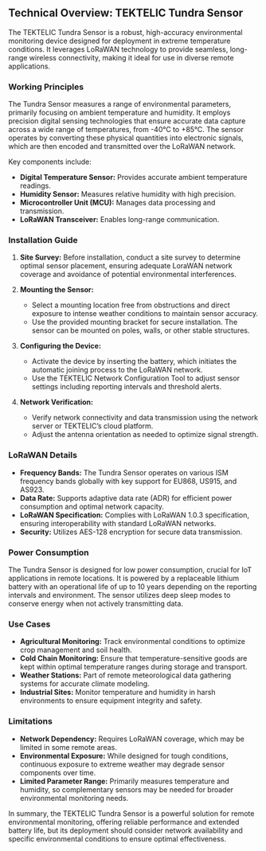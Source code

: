 ## Technical Overview: TEKTELIC Tundra Sensor

The TEKTELIC Tundra Sensor is a robust, high-accuracy environmental monitoring device designed for deployment in extreme temperature conditions. It leverages LoRaWAN technology to provide seamless, long-range wireless connectivity, making it ideal for use in diverse remote applications.

### Working Principles

The Tundra Sensor measures a range of environmental parameters, primarily focusing on ambient temperature and humidity. It employs precision digital sensing technologies that ensure accurate data capture across a wide range of temperatures, from -40°C to +85°C. The sensor operates by converting these physical quantities into electronic signals, which are then encoded and transmitted over the LoRaWAN network.

Key components include:
- **Digital Temperature Sensor:** Provides accurate ambient temperature readings.
- **Humidity Sensor:** Measures relative humidity with high precision.
- **Microcontroller Unit (MCU):** Manages data processing and transmission.
- **LoRaWAN Transceiver:** Enables long-range communication.

### Installation Guide

1. **Site Survey:** Before installation, conduct a site survey to determine optimal sensor placement, ensuring adequate LoraWAN network coverage and avoidance of potential environmental interferences.
   
2. **Mounting the Sensor:**
   - Select a mounting location free from obstructions and direct exposure to intense weather conditions to maintain sensor accuracy.
   - Use the provided mounting bracket for secure installation. The sensor can be mounted on poles, walls, or other stable structures.

3. **Configuring the Device:**
   - Activate the device by inserting the battery, which initiates the automatic joining process to the LoRaWAN network.
   - Use the TEKTELIC Network Configuration Tool to adjust sensor settings including reporting intervals and threshold alerts.
   
4. **Network Verification:**
   - Verify network connectivity and data transmission using the network server or TEKTELIC’s cloud platform.
   - Adjust the antenna orientation as needed to optimize signal strength.

### LoRaWAN Details

- **Frequency Bands:** The Tundra Sensor operates on various ISM frequency bands globally with key support for EU868, US915, and AS923.
- **Data Rate:** Supports adaptive data rate (ADR) for efficient power consumption and optimal network capacity.
- **LoRaWAN Specification:** Complies with LoRaWAN 1.0.3 specification, ensuring interoperability with standard LoRaWAN networks.
- **Security:** Utilizes AES-128 encryption for secure data transmission.

### Power Consumption

The Tundra Sensor is designed for low power consumption, crucial for IoT applications in remote locations. It is powered by a replaceable lithium battery with an operational life of up to 10 years depending on the reporting intervals and environment. The sensor utilizes deep sleep modes to conserve energy when not actively transmitting data.

### Use Cases

- **Agricultural Monitoring:** Track environmental conditions to optimize crop management and soil health.
- **Cold Chain Monitoring:** Ensure that temperature-sensitive goods are kept within optimal temperature ranges during storage and transport.
- **Weather Stations:** Part of remote meteorological data gathering systems for accurate climate modeling.
- **Industrial Sites:** Monitor temperature and humidity in harsh environments to ensure equipment integrity and safety.

### Limitations

- **Network Dependency:** Requires LoRaWAN coverage, which may be limited in some remote areas.
- **Environmental Exposure:** While designed for tough conditions, continuous exposure to extreme weather may degrade sensor components over time.
- **Limited Parameter Range:** Primarily measures temperature and humidity, so complementary sensors may be needed for broader environmental monitoring needs.

In summary, the TEKTELIC Tundra Sensor is a powerful solution for remote environmental monitoring, offering reliable performance and extended battery life, but its deployment should consider network availability and specific environmental conditions to ensure optimal effectiveness.